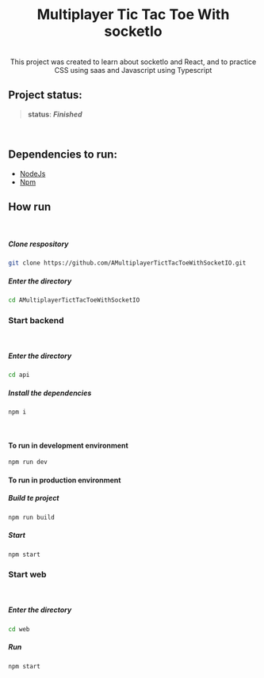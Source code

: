 <h1 align=center><strong>Multiplayer Tic Tac Toe With socketIo</strong></h1>

<p align=center></br>This project was created to learn about socketIo and React, and to practice CSS using saas and Javascript using Typescript</p> 

## **Project status:**
> **status**: ***Finished***</br>

</br>

## **Dependencies to run:**
 
- [NodeJs](https://nodejs.org/en/)
- [Npm](https://www.npmjs.com/get-npm)

## **How run**
</br>

##### **Clone respository**

```bash
git clone https://github.com/AMultiplayerTictTacToeWithSocketIO.git
```

##### **Enter the directory**

```bash
cd AMultiplayerTictTacToeWithSocketIO
```

### **Start backend**
</br>

##### **Enter the directory**

```bash
cd api
```

##### **Install the dependencies** 

```bash
npm i 
```
</br>

#### **To run in development environment**

```bash
npm run dev
```

#### **To run in production environment**


##### **Build te project**

```bash
npm run build
```

##### **Start**

```bash
npm start
```
### **Start web**
</br>

##### **Enter the directory**

```bash
cd web
```

##### **Run**

```bash
npm start
``` 